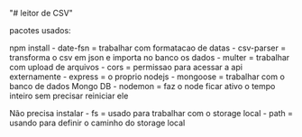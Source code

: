 "# leitor de CSV" 

pacotes usados:


npm install
    - date-fsn = trabalhar com formatacao de datas
    - csv-parser = transforma o csv em json e importa no banco os dados
    - multer = trabalhar com upload de arquivos
    - cors = permissao para acessar a api externamente
    - express = o proprio nodejs
    - mongoose = trabalhar com o banco de dados Mongo DB
    - nodemon = faz o node ficar ativo o tempo inteiro sem precisar reiniciar ele

Não precisa instalar
    - fs  = usado para trabalhar com o storage local
    - path = usando para definir o caminho do storage local
    